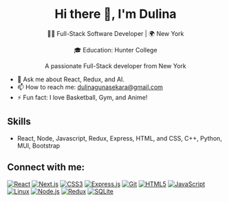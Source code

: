 <div align="center">
  <h1>Hi there 👋, I'm Dulina</h1>
  
  <p>👨‍💻 Full-Stack Software Developer | 🌍 New York</p>
  <p>🎓 Education: Hunter College</p>
  

  <p>A passionate Full-Stack developer from New York</p>
</div>

- 💬 Ask me about React, Redux, and AI.
- 📫 How to reach me: [dulinagunasekara@gmail.com](mailto:dulinagunasekara@gmail.com)
- ⚡ Fun fact: I love Basketball, Gym, and Anime!



## Skills
- React, Node, Javascript, Redux, Express, HTML, and CSS, C++, Python, MUI, Bootstrap

## Connect with me:
[![React](https://img.shields.io/badge/-React-61DAFB?style=for-the-badge&logo=react&logoColor=black)](https://reactjs.org/)
[![Next.js](https://img.shields.io/badge/-Next.js-000000?style=for-the-badge&logo=next.js&logoColor=white)](https://nextjs.org/)
[![CSS3](https://img.shields.io/badge/-CSS3-1572B6?style=for-the-badge&logo=css3&logoColor=white)](https://developer.mozilla.org/en-US/docs/Web/CSS)
[![Express.js](https://img.shields.io/badge/-Express.js-000000?style=for-the-badge&logo=express&logoColor=white)](https://expressjs.com/)
[![Git](https://img.shields.io/badge/-Git-F05032?style=for-the-badge&logo=git&logoColor=white)](https://git-scm.com/)
[![HTML5](https://img.shields.io/badge/-HTML5-E34F26?style=for-the-badge&logo=html5&logoColor=white)](https://developer.mozilla.org/en-US/docs/Web/Guide/HTML/HTML5)
[![JavaScript](https://img.shields.io/badge/-JavaScript-F7DF1E?style=for-the-badge&logo=javascript&logoColor=black)](https://developer.mozilla.org/en-US/docs/Web/JavaScript)
[![Linux](https://img.shields.io/badge/-Linux-FCC624?style=for-the-badge&logo=linux&logoColor=black)](https://www.linux.org/)
[![Node.js](https://img.shields.io/badge/-Node.js-339933?style=for-the-badge&logo=node.js&logoColor=white)](https://nodejs.org/)
[![Redux](https://img.shields.io/badge/-Redux-764ABC?style=for-the-badge&logo=redux&logoColor=white)](https://redux.js.org/)
[![SQLite](https://img.shields.io/badge/-SQLite-003B57?style=for-the-badge&logo=sqlite&logoColor=white)](https://www.sqlite.org/index.html)
